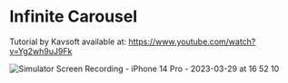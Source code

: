 # Infinite Carousel

Tutorial by Kavsoft available at: https://www.youtube.com/watch?v=Yg2wh9uJ9Fk

![Simulator Screen Recording - iPhone 14 Pro - 2023-03-29 at 16 52 10](https://user-images.githubusercontent.com/116413320/228596164-cdc136fc-b229-4d1c-8779-5b55166002f6.gif)
